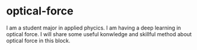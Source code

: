# optical-force
I am a student major in applied phycics. I am having a deep learning in optical force. 
I will share some useful konwledge and skillful method about optical force in this block.
